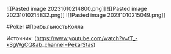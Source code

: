 
![[Pasted image 20231010214800.png]]
![[Pasted image 20231010214832.png]]
![[Pasted image 20231010215049.png]]



#Poker #ПрибыльностьКолла

Источник: (https://www.youtube.com/watch?v=tT_-kSgWgCQ&ab_channel=PekarStas)